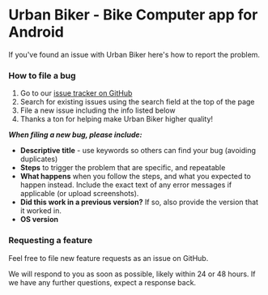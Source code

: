 # Urban Biker - Bike Computer app for Android

If you've found an issue with Urban Biker here's how to report the problem.

### How to file a bug

1. Go to our [issue tracker on GitHub](https://github.com/UrbanBiker/issues)
2. Search for existing issues using the search field at the top of the page
3. File a new issue including the info listed below
4. Thanks a ton for helping make Urban Biker higher quality!

_**When filing a new bug, please include:**_

- **Descriptive title** - use keywords so others can find your bug (avoiding duplicates)
- **Steps** to trigger the problem that are specific, and repeatable
- **What happens** when you follow the steps, and what you expected to happen instead. Include the exact text of any error messages if applicable (or upload screenshots).
- **Did this work in a previous version?** If so, also provide the version that it worked in.
- **OS version**

### Requesting a feature

Feel free to file new feature requests as an issue on GitHub.

We will respond to you as soon as possible, likely within 24 or 48 hours. If we have any further questions, expect a response back.
